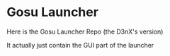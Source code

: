 # Gosu Launcher

Here is the Gosu Launcher Repo (the D3nX's version)

It actually just contain the GUI part of the launcher
